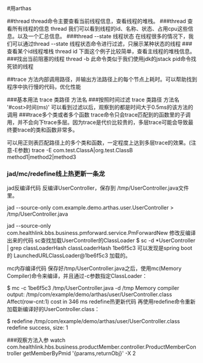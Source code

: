 #用arthas

##thread
thread命令主要查看当前线程信息，查看线程的堆栈。
###thread 查看所有线程的信息
thread 我们可以看到线程的id、名称、状态、占用cpu这些信息。以及一个汇总信息。
###thread --state 线程状态
在线程很多的情况下，我们可以通过thread --state 线程状态命令进行过滤，只展示某种状态的线程
###查看某个id线程堆栈
thread id
下面这个例子比较简单，查看主线程的堆栈信息。
###找出当前阻塞的线程
thread -b
此命令类似于我们使用jdk的jstack pid命令找死锁的线程

##trace
方法内部调用路径，并输出方法路径上的每个节点上耗时。可以帮助找到程序中执行慢的代码，优化性能

###基本用法
trace 类路径 方法名
###按照时间过滤
trace 类路径 方法名 '#cost>时间(ms)'
可以看到过滤以后，观察到的都是时间大于0.5ms的该方法的调用
###trace多个类或者多个函数
trace命令只会trace匹配到的函数里的子调用，并不会向下trace多层。因为trace是代价比较贵的，多层trace可能会导致最终要trace的类和函数非常多。

可以用正则表匹配路径上的多个类和函数，一定程度上达到多层trace的效果。(注意-E参数)
trace -E com.test.ClassA|org.test.ClassB method1|method2|method3

### jad/mc/redefine线上热更新一条龙
jad反编译代码
反编译UserController，保存到 /tmp/UserController.java文件里。

jad --source-only com.example.demo.arthas.user.UserController > /tmp/UserController.java

jad --source-only com.healthlink.bbs.business.pmforward.service.PmForwardNew
修改反编译出来的代码
sc查找加载UserController的ClassLoader
$ sc -d *UserController | grep classLoaderHash
 classLoaderHash   1be6f5c3
 可以发现是spring boot的 LaunchedURLClassLoader@1be6f5c3 加载的。
 
 mc内存编译代码
 保存好/tmp/UserController.java之后，使用mc(Memory Compiler)命令来编译，并且通过-c参数指定ClassLoader：
 
 $ mc -c 1be6f5c3 /tmp/UserController.java -d /tmp
 Memory compiler output:
 /tmp/com/example/demo/arthas/user/UserController.class
 Affect(row-cnt:1) cost in 346 ms
 redefine热更新代码
 再使用redefine命令重新加载新编译好的UserController.class：
 
 $ redefine /tmp/com/example/demo/arthas/user/UserController.class
 redefine success, size: 1
 
###观察方法入参
watch com.healthlink.hbs.business.productMember.controller.ProductMemberController getMemberByPmid '{params,returnObj}' -X 2



























